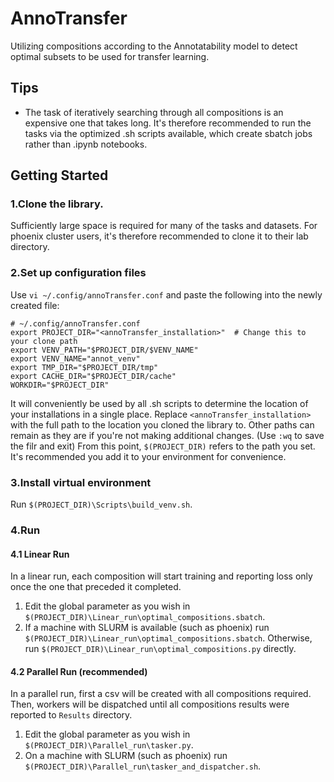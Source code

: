 # AnnoTransfer
Utilizing compositions according to the Annotatability model to detect optimal subsets to be used for transfer learning.

## Tips
- The task of iteratively searching through all compositions is an expensive one that takes long. It's therefore recommended to run the tasks via the optimized .sh scripts available, which create sbatch jobs rather than .ipynb notebooks.

## Getting Started
### 1.Clone the library. 
Sufficiently large space is required for many of the tasks and datasets. For phoenix cluster users, it's therefore recommended to clone it to their lab directory.
### 2.Set up configuration files
Use `vi ~/.config/annoTransfer.conf` and paste the following into the newly created file:
```
# ~/.config/annoTransfer.conf
export PROJECT_DIR="<annoTransfer_installation>"  # Change this to your clone path
export VENV_PATH="$PROJECT_DIR/$VENV_NAME"
export VENV_NAME="annot_venv"
export TMP_DIR="$PROJECT_DIR/tmp"
export CACHE_DIR="$PROJECT_DIR/cache"
WORKDIR="$PROJECT_DIR"
```
It will conveniently be used by all .sh scripts to determine the location of your installations in a single place.
Replace `<annoTransfer_installation>` with the full path to the location you cloned the library to.
Other paths can remain as they are if you're not making additional changes.
(Use `:wq` to save the filr and exit)
From this point, `$(PROJECT_DIR)` refers to the path you set. It's recommended you add it to your environment for convenience.
### 3.Install virtual environment
Run `$(PROJECT_DIR)\Scripts\build_venv.sh`.
### 4.Run
#### 4.1 Linear Run
In a linear run, each composition will start training and reporting loss only once the one that preceded it completed.
1. Edit the global parameter as you wish in `$(PROJECT_DIR)\Linear_run\optimal_compositions.sbatch`.
2. If a machine with SLURM is available (such as phoenix) run `$(PROJECT_DIR)\Linear_run\optimal_compositions.sbatch`.
Otherwise, run `$(PROJECT_DIR)\Linear_run\optimal_compositions.py` directly.
#### 4.2 Parallel Run (recommended)
In a parallel run, first a csv will be created with all compositions required. Then, workers will be dispatched until all compositions results were reported to `Results` directory.
1. Edit the global parameter as you wish in `$(PROJECT_DIR)\Parallel_run\tasker.py`.
2. On a machine with SLURM (such as phoenix) run `$(PROJECT_DIR)\Parallel_run\tasker_and_dispatcher.sh`.

